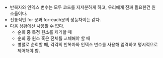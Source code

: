 - 반복자와 인덱스 변수는 모두 코드를 지저분하게 하고, 우리에게 진짜 필요한건 원소들이다.
- 전통적인 for 문과 for-each문의 성능차이는 같다.
- 다음 상황에선 사용할 수 없다.
  - 순회 중 특정 원소를 제거할 때
  - 순회 중 원소 혹은 전체를 교체해야 할 때
  - 병렬로 순회할 때, 각각의 반복자와 인덱스 변수를 사용해 엄격하고 명시적으로 제어해야 함.
